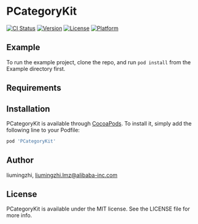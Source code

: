 # PCategoryKit

[![CI Status](https://img.shields.io/travis/liumingzhi/PCategoryKit.svg?style=flat)](https://travis-ci.org/liumingzhi/PCategoryKit)
[![Version](https://img.shields.io/cocoapods/v/PCategoryKit.svg?style=flat)](https://cocoapods.org/pods/PCategoryKit)
[![License](https://img.shields.io/cocoapods/l/PCategoryKit.svg?style=flat)](https://cocoapods.org/pods/PCategoryKit)
[![Platform](https://img.shields.io/cocoapods/p/PCategoryKit.svg?style=flat)](https://cocoapods.org/pods/PCategoryKit)

## Example

To run the example project, clone the repo, and run `pod install` from the Example directory first.

## Requirements

## Installation

PCategoryKit is available through [CocoaPods](https://cocoapods.org). To install
it, simply add the following line to your Podfile:

```ruby
pod 'PCategoryKit'
```

## Author

liumingzhi, liumingzhi.lmz@alibaba-inc.com

## License

PCategoryKit is available under the MIT license. See the LICENSE file for more info.

